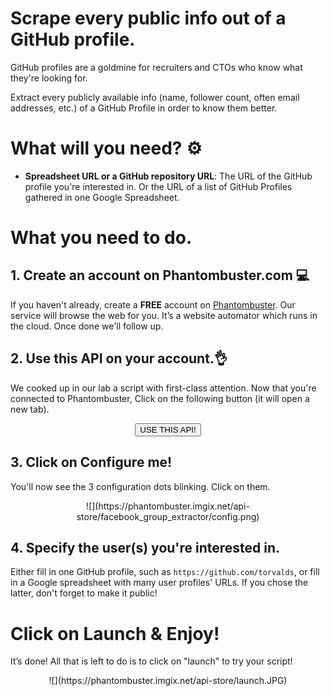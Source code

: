 # Scrape every public info out of a GitHub profile.

GitHub profiles are a goldmine for recruiters and CTOs who know what they're looking for.

Extract every publicly available info (name, follower count, often email addresses, etc.) of a GitHub Profile in order to know them better.

# What will you need? ⚙️

- **Spreadsheet URL or a GitHub repository URL**: The URL of the GitHub profile you're interested in. Or the URL of a list of GitHub Profiles gathered in one Google Spreadsheet.


# What you need to do.
## 1. Create an account on Phantombuster.com 💻
If you haven't already, create a **FREE** account on [Phantombuster](https://phantombuster.com/register). Our service will browse the web for you. It’s a website automator which runs in the cloud. Once done we'll follow up.


## 2. Use this API on your account.👌
We cooked up in our lab a script with first-class attention.
Now that you're connected to Phantombuster, Click on the following button (it will open a new tab).

<center><button type="button" class="btn btn-warning callToAction" onclick="useThisApi()">USE THIS API!</button></center>


## 3. Click on Configure me!
You'll now see the 3 configuration dots blinking. Click on them.

<center>![](https://phantombuster.imgix.net/api-store/facebook_group_extractor/config.png)</center>


## 4. Specify the user(s) you're interested in.
Either fill in one GitHub profile, such as `https://github.com/torvalds`, or fill in a Google spreadsheet with many user profiles' URLs.
If you chose the latter, don't forget to make it public!


# Click on Launch & Enjoy!
It’s done! All that is left to do is to click on "launch" to try your script!

<center>![](https://phantombuster.imgix.net/api-store/launch.JPG)</center>